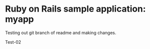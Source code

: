 # Ruby on Rails sample application: myapp

Testing out git branch of readme and making changes.

Test-02
